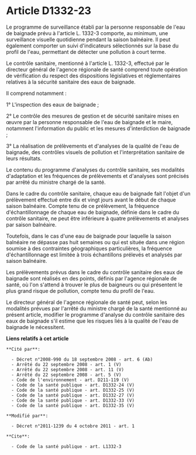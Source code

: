 # Article D1332-23

Le programme de surveillance établi par la personne responsable de l'eau de baignade prévu à l'article L. 1332-3 comporte, au
minimum, une surveillance visuelle quotidienne pendant la saison balnéaire. Il peut également comporter un suivi
d'indicateurs sélectionnés sur la base du profil de l'eau, permettant de détecter une pollution à court terme. 

Le contrôle sanitaire, mentionné à l'article L. 1332-3, effectué par le directeur général de l'agence régionale de santé
comprend toute opération de vérification du respect des dispositions législatives et réglementaires relatives à la sécurité
sanitaire des eaux de baignade. 

Il comprend notamment : 

1° L'inspection des eaux de baignade ; 

2° Le contrôle des mesures de gestion et de sécurité sanitaire mises en œuvre par la personne responsable de l'eau de
baignade et le maire, notamment l'information du public et les mesures d'interdiction de baignade ; 

3° La réalisation de prélèvements et d'analyses de la qualité de l'eau de baignade, des contrôles visuels de pollution et
l'interprétation sanitaire de leurs résultats. 

Le contenu du programme d'analyses du contrôle sanitaire, ses modalités d'adaptation et les fréquences de prélèvements et
d'analyses sont précisés par arrêté du ministre chargé de la santé. 

Dans le cadre du contrôle sanitaire, chaque eau de baignade fait l'objet d'un prélèvement effectué entre dix et vingt jours
avant le début de chaque saison balnéaire. Compte tenu de ce prélèvement, la fréquence d'échantillonnage de chaque eau de
baignade, définie dans le cadre du contrôle sanitaire, ne peut être inférieure à quatre prélèvements et analyses par saison
balnéaire. 

Toutefois, dans le cas d'une eau de baignade pour laquelle la saison balnéaire ne dépasse pas huit semaines ou qui est située
dans une région soumise à des contraintes géographiques particulières, la fréquence d'échantillonnage est limitée à trois
échantillons prélevés et analysés par saison balnéaire. 

Les prélèvements prévus dans le cadre du contrôle sanitaire des eaux de baignade sont réalisés en des points, définis par
l'agence régionale de santé, où l'on s'attend à trouver le plus de baigneurs ou qui présentent le plus grand risque de
pollution, compte tenu du profil de l'eau. 

Le directeur général de l'agence régionale de santé peut, selon les modalités prévues par l'arrêté du ministre chargé de la
santé mentionné au présent article, modifier le programme d'analyse du contrôle sanitaire des eaux de baignade s'il estime
que les risques liés à la qualité de l'eau de baignade le nécessitent.

**Liens relatifs à cet article**

	**Cité par**:

	  - Décret n°2008-990 du 18 septembre 2008 - art. 6 (Ab)
	  - Arrêté du 22 septembre 2008 - art. 1 (V)
	  - Arrêté du 22 septembre 2008 - art. 11 (V)
	  - Arrêté du 22 septembre 2008 - art. 5 (V)
	  - Code de l'environnement - art. D211-119 (V)
	  - Code de la santé publique - art. D1332-24 (V)
	  - Code de la santé publique - art. D1332-25 (V)
	  - Code de la santé publique - art. D1332-27 (V)
	  - Code de la santé publique - art. D1332-33 (V)
	  - Code de la santé publique - art. D1332-35 (V)

	**Modifié par**:

	  - Décret n°2011-1239 du 4 octobre 2011 - art. 1

	**Cite**:

	  - Code de la santé publique - art. L1332-3
